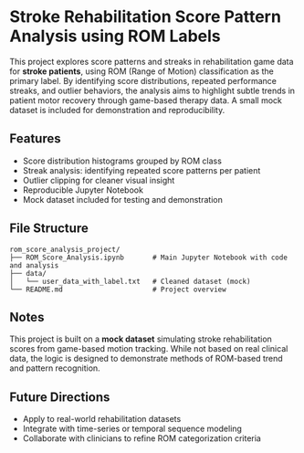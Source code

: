 
# Stroke Rehabilitation Score Pattern Analysis using ROM Labels

This project explores score patterns and streaks in rehabilitation game data for **stroke patients**, using ROM (Range of Motion) classification as the primary label. By identifying score distributions, repeated performance streaks, and outlier behaviors, the analysis aims to highlight subtle trends in patient motor recovery through game-based therapy data. A small mock dataset is included for demonstration and reproducibility.

## Features

- Score distribution histograms grouped by ROM class
- Streak analysis: identifying repeated score patterns per patient
- Outlier clipping for cleaner visual insight
- Reproducible Jupyter Notebook
- Mock dataset included for testing and demonstration

## File Structure

```
rom_score_analysis_project/
├── ROM_Score_Analysis.ipynb       # Main Jupyter Notebook with code and analysis
├── data/
│   └── user_data_with_label.txt   # Cleaned dataset (mock)
└── README.md                      # Project overview
```

## Notes

This project is built on a **mock dataset** simulating stroke rehabilitation scores from game-based motion tracking. While not based on real clinical data, the logic is designed to demonstrate methods of ROM-based trend and pattern recognition.

## Future Directions

- Apply to real-world rehabilitation datasets
- Integrate with time-series or temporal sequence modeling
- Collaborate with clinicians to refine ROM categorization criteria

